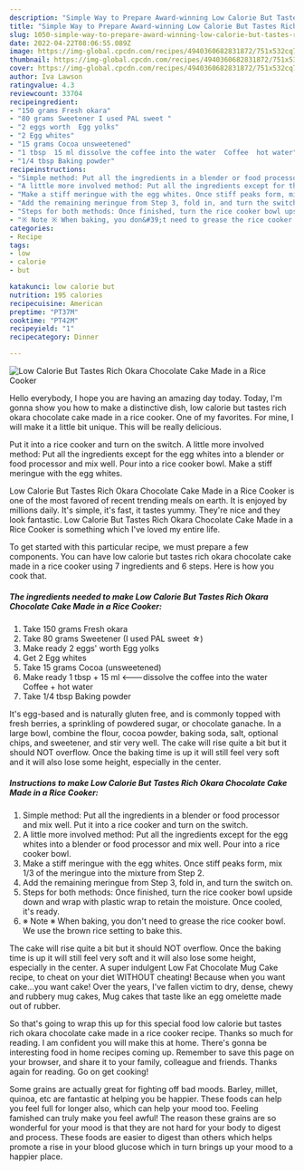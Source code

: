 ```yaml
---
description: "Simple Way to Prepare Award-winning Low Calorie But Tastes Rich Okara Chocolate Cake Made in a Rice Cooker"
title: "Simple Way to Prepare Award-winning Low Calorie But Tastes Rich Okara Chocolate Cake Made in a Rice Cooker"
slug: 1050-simple-way-to-prepare-award-winning-low-calorie-but-tastes-rich-okara-chocolate-cake-made-in-a-rice-cooker
date: 2022-04-22T08:06:55.089Z
image: https://img-global.cpcdn.com/recipes/4940360682831872/751x532cq70/low-calorie-but-tastes-rich-okara-chocolate-cake-made-in-a-rice-cooker-recipe-main-photo.jpg
thumbnail: https://img-global.cpcdn.com/recipes/4940360682831872/751x532cq70/low-calorie-but-tastes-rich-okara-chocolate-cake-made-in-a-rice-cooker-recipe-main-photo.jpg
cover: https://img-global.cpcdn.com/recipes/4940360682831872/751x532cq70/low-calorie-but-tastes-rich-okara-chocolate-cake-made-in-a-rice-cooker-recipe-main-photo.jpg
author: Iva Lawson
ratingvalue: 4.3
reviewcount: 33704
recipeingredient:
- "150 grams Fresh okara"
- "80 grams Sweetener I used PAL sweet "
- "2 eggs worth  Egg yolks"
- "2 Egg whites"
- "15 grams Cocoa unsweetened"
- "1 tbsp  15 ml dissolve the coffee into the water  Coffee  hot water"
- "1/4 tbsp Baking powder"
recipeinstructions:
- "Simple method: Put all the ingredients in a blender or food processor and mix well. Put it into a rice cooker and turn on the switch."
- "A little more involved method: Put all the ingredients except for the egg whites into a blender or food processor and mix well. Pour into a rice cooker bowl."
- "Make a stiff meringue with the egg whites. Once stiff peaks form, mix 1/3 of the meringue into the mixture from Step 2."
- "Add the remaining meringue from Step 3, fold in, and turn the switch on."
- "Steps for both methods: Once finished, turn the rice cooker bowl upside down and wrap with plastic wrap to retain the moisture. Once cooled, it&#39;s ready."
- "※ Note ※ When baking, you don&#39;t need to grease the rice cooker bowl. We use the brown rice setting to bake this."
categories:
- Recipe
tags:
- low
- calorie
- but

katakunci: low calorie but 
nutrition: 195 calories
recipecuisine: American
preptime: "PT37M"
cooktime: "PT42M"
recipeyield: "1"
recipecategory: Dinner

---
```



![Low Calorie But Tastes Rich Okara Chocolate Cake Made in a Rice Cooker](https://img-global.cpcdn.com/recipes/4940360682831872/751x532cq70/low-calorie-but-tastes-rich-okara-chocolate-cake-made-in-a-rice-cooker-recipe-main-photo.jpg)

Hello everybody, I hope you are having an amazing day today. Today, I'm gonna show you how to make a distinctive dish, low calorie but tastes rich okara chocolate cake made in a rice cooker. One of my favorites. For mine, I will make it a little bit unique. This will be really delicious.

Put it into a rice cooker and turn on the switch. A little more involved method: Put all the ingredients except for the egg whites into a blender or food processor and mix well. Pour into a rice cooker bowl. Make a stiff meringue with the egg whites.

Low Calorie But Tastes Rich Okara Chocolate Cake Made in a Rice Cooker is one of the most favored of recent trending meals on earth. It is enjoyed by millions daily. It's simple, it's fast, it tastes yummy. They're nice and they look fantastic. Low Calorie But Tastes Rich Okara Chocolate Cake Made in a Rice Cooker is something which I've loved my entire life.


To get started with this particular recipe, we must prepare a few components. You can have low calorie but tastes rich okara chocolate cake made in a rice cooker using 7 ingredients and 6 steps. Here is how you cook that.

<!--inarticleads1-->

##### The ingredients needed to make Low Calorie But Tastes Rich Okara Chocolate Cake Made in a Rice Cooker:

1. Take 150 grams Fresh okara
1. Take 80 grams Sweetener (I used PAL sweet ☆)
1. Make ready 2 eggs&#39; worth  Egg yolks
1. Get 2 Egg whites
1. Take 15 grams Cocoa (unsweetened)
1. Make ready 1 tbsp + 15 ml &lt;---dissolve the coffee into the water  Coffee + hot water
1. Take 1/4 tbsp Baking powder


It&#39;s egg-based and is naturally gluten free, and is commonly topped with fresh berries, a sprinkling of powdered sugar, or chocolate ganache. In a large bowl, combine the flour, cocoa powder, baking soda, salt, optional chips, and sweetener, and stir very well. The cake will rise quite a bit but it should NOT overflow. Once the baking time is up it will still feel very soft and it will also lose some height, especially in the center. 

<!--inarticleads2-->

##### Instructions to make Low Calorie But Tastes Rich Okara Chocolate Cake Made in a Rice Cooker:

1. Simple method: Put all the ingredients in a blender or food processor and mix well. Put it into a rice cooker and turn on the switch.
1. A little more involved method: Put all the ingredients except for the egg whites into a blender or food processor and mix well. Pour into a rice cooker bowl.
1. Make a stiff meringue with the egg whites. Once stiff peaks form, mix 1/3 of the meringue into the mixture from Step 2.
1. Add the remaining meringue from Step 3, fold in, and turn the switch on.
1. Steps for both methods: Once finished, turn the rice cooker bowl upside down and wrap with plastic wrap to retain the moisture. Once cooled, it&#39;s ready.
1. ※ Note ※ When baking, you don&#39;t need to grease the rice cooker bowl. We use the brown rice setting to bake this.


The cake will rise quite a bit but it should NOT overflow. Once the baking time is up it will still feel very soft and it will also lose some height, especially in the center. A super indulgent Low Fat Chocolate Mug Cake recipe, to cheat on your diet WITHOUT cheating! Because when you want cake…you want cake! Over the years, I&#39;ve fallen victim to dry, dense, chewy and rubbery mug cakes, Mug cakes that taste like an egg omelette made out of rubber. 

So that's going to wrap this up for this special food low calorie but tastes rich okara chocolate cake made in a rice cooker recipe. Thanks so much for reading. I am confident you will make this at home. There's gonna be interesting food in home recipes coming up. Remember to save this page on your browser, and share it to your family, colleague and friends. Thanks again for reading. Go on get cooking!

Some grains are actually great for fighting off bad moods. Barley, millet, quinoa, etc are fantastic at helping you be happier. These foods can help you feel full for longer also, which can help your mood too. Feeling famished can truly make you feel awful! The reason these grains are so wonderful for your mood is that they are not hard for your body to digest and process. These foods are easier to digest than others which helps promote a rise in your blood glucose which in turn brings up your mood to a happier place.
